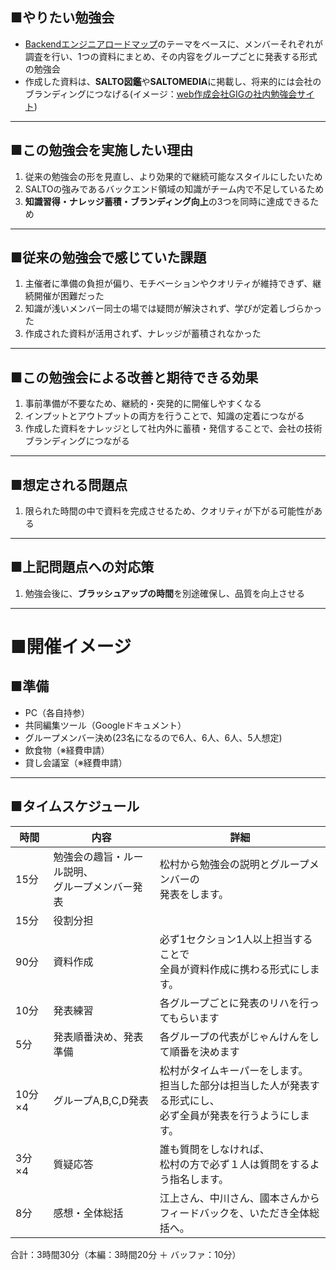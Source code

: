 ## ■やりたい勉強会

- [Backendエンジニアロードマップ](https://roadmap.sh/backend?fl=1)のテーマをベースに、メンバーそれぞれが調査を行い、1つの資料にまとめ、その内容をグループごとに発表する形式の勉強会
- 作成した資料は、**SALTO図鑑**や**SALTOMEDIA**に掲載し、将来的には会社のブランディングにつなげる(イメージ：[web作成会社GIGの社内勉強会サイト](https://giginc.co.jp/blog/study))

---
## ■この勉強会を実施したい理由

1. 従来の勉強会の形を見直し、より効果的で継続可能なスタイルにしたいため
2. SALTOの強みであるバックエンド領域の知識がチーム内で不足しているため
3. **知識習得・ナレッジ蓄積・ブランディング向上**の3つを同時に達成できるため

---
## ■従来の勉強会で感じていた課題

1. 主催者に準備の負担が偏り、モチベーションやクオリティが維持できず、継続開催が困難だった
2. 知識が浅いメンバー同士の場では疑問が解決されず、学びが定着しづらかった
3. 作成された資料が活用されず、ナレッジが蓄積されなかった

---
## ■この勉強会による改善と期待できる効果

1. 事前準備が不要なため、継続的・突発的に開催しやすくなる
2. インプットとアウトプットの両方を行うことで、知識の定着につながる
3. 作成した資料をナレッジとして社内外に蓄積・発信することで、会社の技術ブランディングにつながる

---
## ■想定される問題点

1. 限られた時間の中で資料を完成させるため、クオリティが下がる可能性がある

---
## ■上記問題点への対応策

1. 勉強会後に、**ブラッシュアップの時間**を別途確保し、品質を向上させる

---
# ■開催イメージ

## ■準備
- PC（各自持参）
- 共同編集ツール（Googleドキュメント）
- グループメンバー決め(23名になるので6人、6人、6人、5人想定)
- 飲食物（※経費申請）
- 貸し会議室（※経費申請）

---
## ■タイムスケジュール

| 時間    | 内容                          | 詳細                                                             |
| ----- | --------------------------- | -------------------------------------------------------------- |
| 15分   | 勉強会の趣旨・ルール説明、<br>グループメンバー発表 | 松村から勉強会の説明とグループメンバーの<br>発表をします。                                |
| 15分   | 役割分担                        |                                                                |
| 90分   | 資料作成                        | 必ず1セクション1人以上担当することで<br>全員が資料作成に携わる形式にします。                      |
| 10分   | 発表練習                        | 各グループごとに発表のリハを行ってもらいます                                         |
| 5分    | 発表順番決め、発表準備                 | 各グループの代表がじゃんけんをして順番を決めます                                       |
| 10分×4 | グループA,B,C,D発表               | 松村がタイムキーパーをします。<br>担当した部分は担当した人が発表する形式にし、<br>必ず全員が発表を行うようにします。 |
| 3分×4  | 質疑応答                        | 誰も質問をしなければ、<br>松村の方で必ず１人は質問をするよう指名します。                         |
| 8分    | 感想・全体総括                     | 江上さん、中川さん、國本さんから<br>フィードバックを、いただき全体総括へ。                        |

合計：3時間30分（本編：3時間20分 ＋ バッファ：10分）






